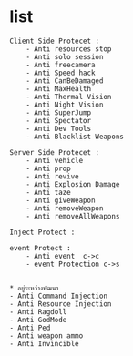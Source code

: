 # list
    Client Side Protecet :
        - Anti resources stop
        - Anti solo session
        - Anti freecamera
        - Anti Speed hack
        - Anti CanBeDamaged	
        - Anti MaxHealth
	    - Anti Thermal Vision
	    - Anti Night Vision
	    - Anti SuperJump
	    - Anti Spectator
        - Anti Dev Tools
        - Anti Blacklist Weapons
    
    Server Side Protecet :
        - Anti vehicle
        - Anti prop
        - Anti revive
        - Anti Explosion Damage
        - Anti taze
        - Anti giveWeapon
        - Anti removeWeapon
        - Anti removeAllWeapons
    
    Inject Protect :

    event Protect :
        - Anti event  c->c
        - event Protection c->s
    
    
    * อยู่ระหว่างพัฒนา
    - Anti Command Injection
    - Anti Resource Injection
    - Anti Ragdoll
    - Anti GodMode
    - Anti Ped
    - Anti weapon ammo
    - Anti Invincible